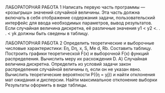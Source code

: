ЛАБОРАТОРНАЯ РАБОТА 1
Написать первую часть программы — «розыгрыш» значений случайной величины. Эта часть должна включать в себя отображение содержания
задачи, пользовательский интерфейс для ввода необходимых параметров,
вывод результатов.
Если случайная величина дискретна, её различные значения y1 < y2 <. . . < yk 
должны быть сведены в таблицу.

ЛАБОРАТОРНАЯ РАБОТА 2
Определить теоретические и выборочные числовые характеристики: Eη,
Dη, x, S, Me d, Rb. Составить таблицу.
Построить графики теоретической F(x) и выборочной F(x) функций
распределения. Вычислить меру их расхождения D.
А) Случайная величина дискретна.
Определить из условий задачи закон распределения случайной величины η, если он не указан явно. 
Вычислить теоретические вероятности P({η = yj}) и найти отклонения мат ожидания и дисперсии.
Найти максимальное отклонение выборки
Результаты оформить в виде таблицы.
